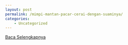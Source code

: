 ```yaml
---
layout: post
permalink: /mimpi-mantan-pacar-cerai-dengan-suaminya/
categories:
    - Uncategorized
---
```


[Baca Selengkapnya](/09)